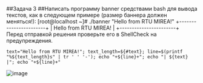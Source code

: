 ##Задача 3
##Написать программу banner средствами bash для вывода текстов, как в следующем примере (размер баннера должен меняться!):
[root@localhost ~]# ./banner "Hello from RTU MIREA!"
+-----------------------+
| Hello from RTU MIREA! |
+-----------------------+
Перед отправкой решения проверьте его в ShellCheck на предупреждения.
```
text="Hello from RTU MIREA!"; text_length=${#text}; line=$(printf "%${text_length}s" | tr ' ' '-'); echo "+${line}+"; echo "| ${text} |"; echo "+${line}+"
```
![image](https://github.com/user-attachments/assets/555035ba-1f46-4a76-9b37-8caf26ea600a)
